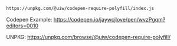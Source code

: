 

```bash
https://unpkg.com/@uiw/codepen-require-polyfill/index.js
```

Codepen Example: https://codepen.io/jaywcjlove/pen/wvzPgqm?editors=0010

UNPKG: https://unpkg.com/browse/@uiw/codepen-require-polyfill/